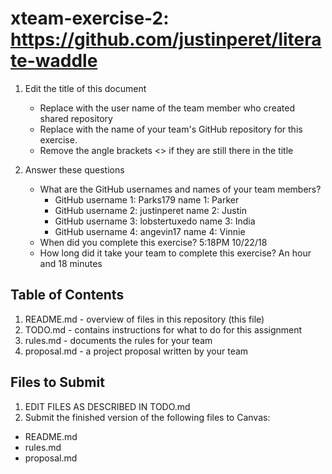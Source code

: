 # xteam-exercise-2: https://github.com/justinperet/literate-waddle

1. Edit the title of this document
   * Replace <UserName> with the user name of the team member who created shared repository
   * Replace <GitHubRepositoryName> with the name of your team's GitHub repository for this exercise.
   * Remove the angle brackets <> if they are still there in the title

2. Answer these questions
   * What are the GitHub usernames and names of your team members?
       * GitHub username 1: Parks179 name 1: Parker
       * GitHub username 2: justinperet name 2: Justin
       * GitHub username 3: lobstertuxedo name 3: India
       * GitHub username 4: angevin17 name 4: Vinnie
   * When did you complete this exercise? 5:18PM 10/22/18
   * How long did it take your team to complete this exercise? An hour and 18 minutes

## Table of Contents

1. README.md - overview of files in this repository (this file)
2. TODO.md - contains instructions for what to do for this assignment
3. rules.md - documents the rules for your team
4. proposal.md - a project proposal written by your team

## Files to Submit

1. EDIT FILES AS DESCRIBED IN TODO.md
2. Submit the finished version of the following files to Canvas:

* README.md
* rules.md
* proposal.md
